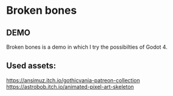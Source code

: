 # Broken bones

## DEMO

Broken bones is a demo in which I try the possibilties of Godot 4.

## Used assets: 
https://ansimuz.itch.io/gothicvania-patreon-collection
https://astrobob.itch.io/animated-pixel-art-skeleton